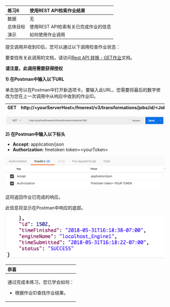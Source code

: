 |  练习6 |  使用REST API检索作业结果 |
| :--- | :--- |
| 数据 | 无 |
| 总体目标 | 使用REST API检索有关已完成作业的信息 |
| 演示 | 如何使用作业调用 |

提交调用并收到ID后，您可以通过以下调用检查作业状态：

要查找有关此调用的文档，请访问[Rest API 转换 - GET作业](https://docs.safe.com/fme/html/FME_REST/apidoc/v3/index.html#!/transformations/get_get_13)文档。

**请注意，此调用需要获得授权**

  
**1\) 在Postman中输入以下URL**

单击加号以在Postman中打开新选项卡。要输入此URL，您需要将最后的数字修改为您在上一次调用中从响应中收到的作业ID。

<style type="text/css"> .tg {border-collapse:collapse;border-spacing:0;} .tg td{font-family:Arial, sans-serif;font-size:14px;padding:10px 5px;border-style:solid;border-width:1px;overflow:hidden;word-break:normal;border-color:black;} .tg th{font-family:Arial, sans-serif;font-size:14px;font-weight:normal;padding:10px 5px;border-style:solid;border-width:1px;overflow:hidden;word-break:normal;border-color:black;} .tg .tg-ej3l{background-color:#66ccff;vertical-align:top} .tg .tg-ufe5{background-color:#66ccff;vertical-align:top} </style>

| GET | http://&lt;yourServerHost&gt;/fmerest/v3/transformations/jobs/id/&lt;JobID&gt; |
| :--- | :--- |


![](../.gitbook/assets/image4.3.1.joburl.png)

  
**2\) 在Postman中输入以下标头**

* **Accept**: application/json
* **Authorization**: fmetoken token=&lt;yourToken&gt;

![](../.gitbook/assets/image4.3.2.jobheaders.png)

这将返回作业已完成的响应。

此信息将显示在Postman中响应的底部。

![](../.gitbook/assets/image4.3.3.response.png)

<table>
  <thead>
    <tr>
      <th style="text-align:left">恭喜</th>
    </tr>
  </thead>
  <tbody>
    <tr>
      <td style="text-align:left">
        <p>通过完成本练习，您已学会如何：
          <br />
        </p>
        <ul>
          <li>根据作业ID查找作业结果。</li>
        </ul>
      </td>
    </tr>
  </tbody>
</table>
